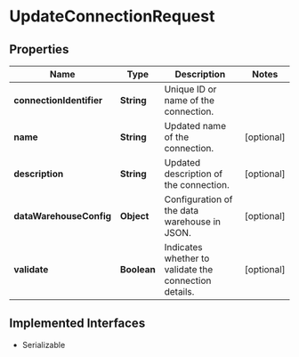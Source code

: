 

# UpdateConnectionRequest


## Properties

| Name | Type | Description | Notes |
|------------ | ------------- | ------------- | -------------|
|**connectionIdentifier** | **String** | Unique ID or name of the connection. |  |
|**name** | **String** | Updated name of the connection. |  [optional] |
|**description** | **String** | Updated description of the connection. |  [optional] |
|**dataWarehouseConfig** | **Object** | Configuration of the data warehouse in JSON. |  [optional] |
|**validate** | **Boolean** | Indicates whether to validate the connection details. |  [optional] |


## Implemented Interfaces

* Serializable


